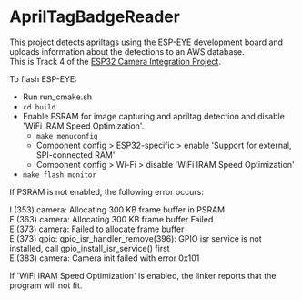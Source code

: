 # AprilTagBadgeReader

This project detects apriltags using the ESP-EYE development board and uploads information about the detections to an AWS database.\
This is Track 4 of the [ESP32 Camera Integration Project](https://docs.google.com/document/d/1B1Nw_E98su2T_MYRsv42q9W8aAoufVafAxsERkIy82M/edit#heading=h.4nbkefahv1lc).

To flash ESP-EYE:
- Run run_cmake.sh
- `cd build`
- Enable PSRAM for image capturing and apriltag detection and disable 'WiFi IRAM Speed Optimization'.
    - `make menuconfig`
    - Component config > ESP32-specific > enable 'Support for external, SPI-connected RAM'
    - Component config > Wi-Fi > disable 'WiFi IRAM Speed Optimization'
- `make flash monitor`

If PSRAM is not enabled, the following error occurs:

I (353) camera: Allocating 300 KB frame buffer in PSRAM\
E (363) camera: Allocating 300 KB frame buffer Failed\
E (373) camera: Failed to allocate frame buffer\
E (373) gpio: gpio_isr_handler_remove(396): GPIO isr service is not installed, call gpio_install_isr_service() first\
E (383) camera: Camera init failed with error 0x101


If 'WiFi IRAM Speed Optimization' is enabled, the linker reports that the program will not fit.
